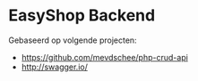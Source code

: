 # EasyShop Backend

Gebaseerd op volgende projecten:
- https://github.com/mevdschee/php-crud-api
- http://swagger.io/
